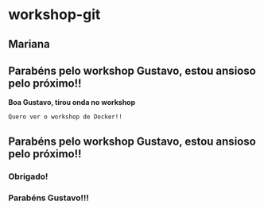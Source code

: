 # workshop-git
## Mariana
## Parabéns pelo workshop Gustavo, estou ansioso pelo próximo!!

**Boa Gustavo, tirou onda no workshop**

```
Quero ver o workshop de Docker!!
```
## Parabéns pelo workshop Gustavo, estou ansioso pelo próximo!! 

### Obrigado!

### Parabéns Gustavo!!!